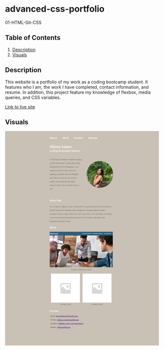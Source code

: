# advanced-css-portfolio

01-HTML-Git-CSS
## Table of Contents
1. [Description](#Description)
2. [Visuals](#visuals)

## Description
This website is a portfolio of my work as a coding bootcamp student. It features who I am, the work I have completed, contact information, and resume. In addition, this project feature my knowledge of flexbox, media queries, and CSS variables.

[Link to live site](https://alyssa20lopez.github.io/advanced-css-portfolio/)

## Visuals
![Preview of Website](./assets/advanced-css-portfolio-screenshot.png)
